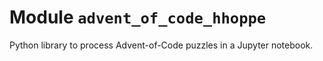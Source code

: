 # Module `advent_of_code_hhoppe`

Python library to process Advent-of-Code puzzles in a Jupyter notebook.

